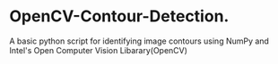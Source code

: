 # OpenCV-Contour-Detection.
A basic python script for identifying image contours using NumPy and Intel's Open Computer Vision Libarary(OpenCV)
